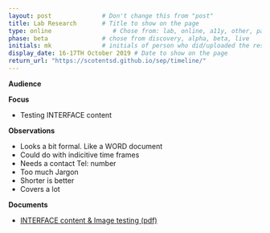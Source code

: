 ```yaml
---
layout: post              # Don't change this from "post"
title: Lab Research       # Title to show on the page
type: online                 # Chose from: lab, online, a11y, other, partner
phase: beta               # chose from discovery, alpha, beta, live
initials: mk              # initials of person who did/uploaded the research
display_date: 16-17TH October 2019 # Date to show on the page
return_url: "https://scotentsd.github.io/sep/timeline/"         
---
```


**Audience**


**Focus**
- Testing INTERFACE content

**Observations**
- Looks a bit formal. Like a WORD document
- Could do with indicitive time frames
- Needs a contact Tel: number
- Too much Jargon
- Shorter is better
- Covers a lot

**Documents**
- [ INTERFACE content & Image testing (pdf) ](../files/SEP_2019_Oct_Images-InterfaceContent-Categories_Research.pdf)
